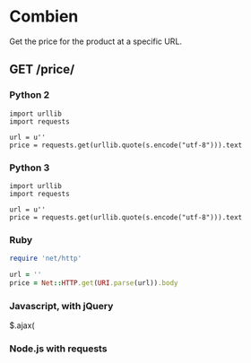 # Combien

Get the price for the product at a specific URL. 

## GET /price/<url>

### Python 2
```
import urllib
import requests

url = u''
price = requests.get(urllib.quote(s.encode("utf-8"))).text
```

### Python 3
```
import urllib
import requests

url = u''
price = requests.get(urllib.quote(s.encode("utf-8"))).text
```
### Ruby
```ruby
require 'net/http'

url = ''
price = Net::HTTP.get(URI.parse(url)).body
```

### Javascript, with jQuery
$.ajax(

### Node.js with requests






